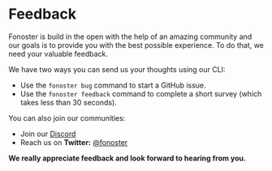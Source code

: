 # Feedback

Fonoster is build in the open with the help of an amazing community and our goals is to provide you with the best possible experience. To do that, we need your valuable feedback. 

We have two ways you can send us your thoughts using our CLI: 

- Use the `fonoster bug` command to start a GitHub issue. 
- Use the `fonoster feedback` command to complete a short survey (which takes less than 30 seconds).

You can also join our communities: 

- Join our [Discord](https://discord.gg/mpWSRUhG7e)
- Reach us on **Twitter:** [@fonoster](https://twitter.com/fonoster)

**We really appreciate feedback and look forward to hearing from you.** 
